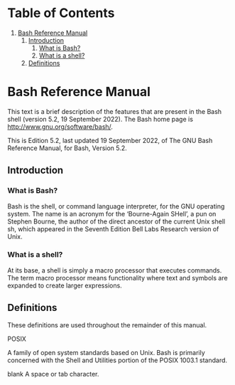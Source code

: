 
# Table of Contents

1.  [Bash Reference Manual](#org301e746)
    1.  [Introduction](#orga1ab8b3)
        1.  [What is Bash?](#org4d07aad)
        2.  [What is a shell?](#orgc69149d)
    2.  [Definitions](#orgcd31d1c)


<a id="org301e746"></a>

# Bash Reference Manual

This text is a brief description of the features that are present in the Bash shell (version 5.2, 19 September 2022). The Bash home page is <http://www.gnu.org/software/bash/>.

This is Edition 5.2, last updated 19 September 2022, of The GNU Bash Reference Manual, for Bash, Version 5.2.


<a id="orga1ab8b3"></a>

## Introduction


<a id="org4d07aad"></a>

### What is Bash?

Bash is the shell, or command language interpreter, for the GNU operating system. The name is an acronym for the ‘Bourne-Again SHell’, a pun on Stephen Bourne, the author of the direct ancestor of the current Unix shell sh, which appeared in the Seventh Edition Bell Labs Research version of Unix.


<a id="orgc69149d"></a>

### What is a shell?

At its base, a shell is simply a macro processor that executes commands. The term macro processor means functionality where text and symbols are expanded to create larger expressions.


<a id="orgcd31d1c"></a>

## Definitions

These definitions are used throughout the remainder of this manual.

POSIX

A family of open system standards based on Unix. Bash is primarily concerned with the Shell and Utilities portion of the POSIX 1003.1 standard.

blank
A space or tab character.


